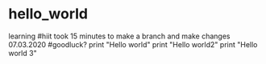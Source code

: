 # hello_world
learning
#hiit took 15 minutes to make a branch and make changes 07.03.2020
#goodluck?
print "Hello world"
print "Hello world2"
print "Hello world 3"
